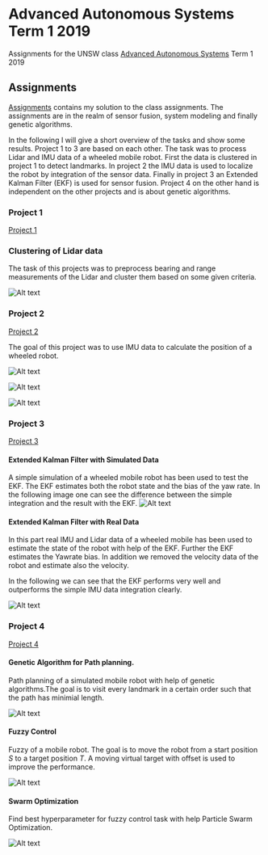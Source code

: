 # Advanced Autonomous Systems Term 1 2019
Assignments for the UNSW class [Advanced Autonomous Systems](https://www.handbook.unsw.edu.au/undergraduate/courses/2019/MTRN4010) Term 1 2019

## Assignments
[Assignments](./assignments) contains my solution to the class assignments.
The assignments are in the realm of sensor fusion, system modeling and finally genetic algorithms.

In the following I will give a short overview of the tasks and show some results.
Project 1 to 3 are based on each other. The task was to process Lidar and IMU data of a wheeled mobile robot.
First the data is clustered in project 1 to detect landmarks.
In project 2 the IMU data is used to localize the robot by integration of the sensor data.
Finally in project 3 an Extended Kalman Filter (EKF) is used for sensor fusion.
Project 4 on the other hand is independent on the other projects and is about genetic algorithms.

### Project 1
[Project 1](./assignments/project1)

### Clustering of Lidar data
The task of this projects was to preprocess bearing and range measurements of the Lidar and cluster them based on some given criteria.

![Alt text](./assignments/project1/results/plot_clustering.gif?raw=true "Results Clustering.")


### Project 2
[Project 2](./assignments/project2)

The goal of this project was to use IMU data to calculate the position of a wheeled robot.

![Alt text](./assignments/project2/results/plot_robot_pos.gif?raw=true "Path Video.")

![Alt text](./assignments/project2/results/plot_robot_pos.png?raw=true "Resulting Path")

![Alt text](./assignments/project2/results/plot_w.png?raw=true "Integrated Yawrate.")


### Project 3
[Project 3](./assignments/project3)


#### Extended Kalman Filter with Simulated Data
A simple simulation of a wheeled mobile robot has been used to test the EKF.
The EKF estimates both the robot state and the bias of the yaw rate.
In the following image one can see the difference between the simple integration and the result with the EKF.
![Alt text](./assignments/project3/results/plot_sim_path.png?raw=true "EKF Simulation Data.")

#### Extended Kalman Filter with Real Data
In this part real IMU and Lidar data of a wheeled mobile has been used to estimate the state of the robot with help of the EKF. Further the EKF estimates the Yawrate bias. In addition we removed the velocity data of the robot and estimate also the velocity.

In the following we can see that the EKF performs very well and outperforms the simple IMU data integration clearly.

![Alt text](./assignments/project3/results/plot_ekf_pos.gif?raw=true "Real Data EKF Start Time.")

### Project 4

[Project 4](./assignments/project4)

#### Genetic Algorithm for Path planning.
Path planning of a simulated mobile robot with help of genetic algorithms.The goal is to visit every landmark in a certain order such that the path has minimial length.

![Alt text](./assignments/project4/results/plot_genetic_algo.png?raw=true "Results of Genetic Algorithm Path Planning.")


#### Fuzzy Control
Fuzzy of a mobile robot. The goal is to move the robot from a start position $S$ to a target position $T$. A moving virtual target with offset is used to improve the performance.

![Alt text](./assignments/project4/results/plot_fuzzy_control.png?raw=true "Frame of Mobile Robot Simulation.")


#### Swarm Optimization
Find best hyperparameter for fuzzy control task with help Particle Swarm Optimization.

![Alt text](./assignments/project4/results/plot_particle_swarm.png?raw=true "Results of Swarm Optimization for Fuzzy Control of Mobile Robot.")
